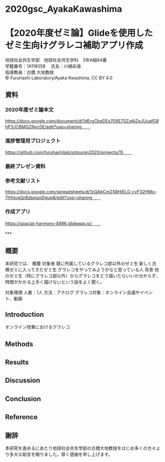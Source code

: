 # 2020gsc_AyakaKawashima
# 【2020年度ゼミ論】Glideを使用したゼミ生向けグラレコ補助アプリ作成   
地球社会共生学部　地球社会共生学科　3年A組64番   
学籍番号：1A118058  　氏名：川嶋彩香  
指導教員：古橋 大地教授   
© Furuhashi Laboratory/Ayaka Kwashima, CC BY 4.0

## 資料
### 2020年度ゼミ論本文　　
https://docs.google.com/document/d/1dErgCbpDEs70XE7SZqAjZeJUcafG9hP3JCBMGZNyc0E/edit?usp=sharing　　
### 進捗管理用プロジェクト
https://github.com/furuhashilab/sotsuron2020/projects/15　　
### 最終プレゼン資料　

### 参考文献リスト　　
https://docs.google.com/spreadsheets/d/1zQAbCm2X8HiELG-cyF32HMo-7hYqugQrBzbmzoDgup8/edit?usp=sharing　　
### 作成アプリ　　
https://spacial-harmony-4996.glideapp.io/　　

***　　

## 概要  
本研究では、
概要
対象者
既に所属しているグラレコ部以外のゼミ生
新しく古橋ゼミに入ってきたゼミ生
グラレコをやってみようかなと思っている人
背景
他のゼミ生（特にグラレコ部以外）からグラレコをどう描いたらいいか分からず、
時間がかかる上手く描けないという話をよく聞く。

対象環境
人数：1人
方法：アナログ
グラレコ対象：オンライン会議やイベント、動画

## Introduction
オンライン授業におけるグラレコ
## Methods　　

## Results　　

## Discussion　　

## Conclusion　　

## Reference　　

## 謝辞
本研究を進めるにあたり地球社会共生学部の古橋大地教授をはじめ多くの方々より多大な助言を賜りました。厚く感謝を申し上げます。
 
